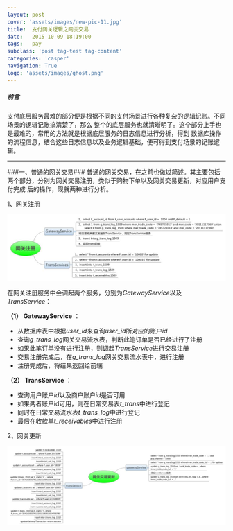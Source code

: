 ```yaml
---
layout: post
cover: 'assets/images/new-pic-11.jpg'
title:  支付网关逻辑之网关交易
date:   2015-10-09 18:19:00
tags:   pay
subclass: 'post tag-test tag-content'
categories: 'casper'
navigation: True
logo: 'assets/images/ghost.png'
---
```

<h5>前言</h5>

支付底层服务最难的部分便是根据不同的支付场景进行各种复杂的逻辑记账。不同场景的逻辑记账搞清楚了，那么
整个的底层服务也就清晰明了。这个部分上手也是最难的，常用的方法就是根据底层服务的日志信息进行分析，得到
数据库操作的流程信息，结合这些日志信息以及业务逻辑基础，便可得到支付场景的记账逻辑。

---

###一、普通的网关交易###
普通的网关交易，在之前也做过简述。其主要包括两个部分，分别为网关交易注册，类似于购物下单以及网关交易更新，对应用户支付完成
后的操作，现就两种进行分析。

1、网关注册

![](\images\gateway_register.jpg "网关注册图")

在网关注册服务中会调起两个服务，分别为*GatewayService*以及*TransService*：

**（1） GatewayService** ：

+ 从数据库表中根据*user_id*来查询*user_id*所对应的账户*id*
+ 查询*g_trans_log*网关交易流水表，判断此笔订单是否已经进行了注册
+ 如果此笔订单没有进行注册，则调起*TransService*进行交易注册
+ 交易注册完成后，在*g_trans_log*网关交易流水表中，进行注册
+ 注册完成后，将结果返回给前端

**（2） TransService** ：

+ 查询用户账户*id*以及商户账户*id*是否可用
+ 如果两者账户id可用，则在日常交易表*t_trans*中进行登记
+ 同时在日常交易流水表*t_trans_log*中进行登记
+ 最后在收款单*t_receivables*中进行注册

2、网关更新

![](\images\gateway_update.jpg "网关更新图")





